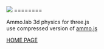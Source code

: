 <img src="http://lo-th.github.io/Ammo.lab/images/logo.jpg"/>
========

Ammo.lab 3d physics for three.js<br>
use compressed version of [ammo.js](https://github.com/kripken/ammo.js)<br>

[HOME PAGE](http://lo-th.github.io/Ammo.lab/)<br>
